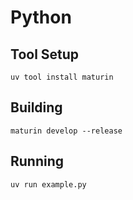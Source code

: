 
# Python

## Tool Setup

```shell
uv tool install maturin
```

## Building
```shell
maturin develop --release
```

## Running
```shell
uv run example.py
```